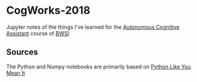 # CogWorks-2018
Jupyter notes of the things I've learned for the [Autonomous Cognitive Assistant](https://beaverworks.ll.mit.edu/CMS/bw/bwsi-cog) course of [BWSI](https://beaverworks.ll.mit.edu/CMS/bw/bwsi)
## Sources
The Python and Numpy notebooks are primarily based on [Python Like You Mean It](https://www.pythonlikeyoumeanit.com/)
